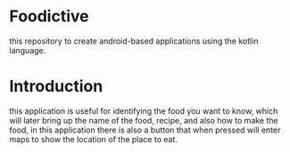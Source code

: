 # Foodictive
this repository to create android-based applications using the kotlin language.
# Introduction
this application is useful for identifying the food you want to know, which will later bring up the name of the food, recipe, and also how to make the food, in this application there is also a button that when pressed will enter maps to show the location of the place to eat.

